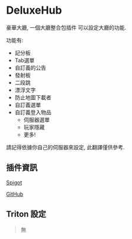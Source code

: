 # DeluxeHub

豪華大廳, 一個大廳整合包插件 可以設定大廳的功能.

功能有:

- 記分板
- Tab選單
- 自訂義的公告
- 發射板
- 二段跳
- 漂浮文字
- 防止地圖下載者
- 自訂義選單
- 自訂義登入物品
  - 伺服器選單
  - 玩家隱藏
  - 更多!

請記得依據你自己的伺服器來設定, 此翻譯僅供參考.

## 插件資訊

[Spigot](https://www.spigotmc.org/resources/49425/)

[GitHub](https://github.com/ItsLewizzz/DeluxeHub)

## Triton 設定

> 無
